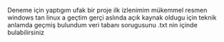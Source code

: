 Deneme için yaptıgım ufak bir proje ilk izlenimim mükemmel resmen windows tan linux a geçtim gerçi aslında açık kaynak oldugu için teknik anlamda geçmiş bulundum veri tabanı sorugusunu .txt nin içinde bulabilirsiniz
